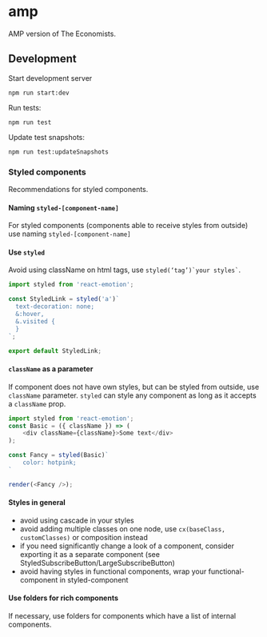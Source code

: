 # amp
AMP version of The Economists.

## Development

Start development server

```npm run start:dev```

Run tests:

`npm run test`

Update test snapshots:

`npm run test:updateSnapshots`

### Styled components

Recommendations for styled components.

#### Naming `styled-[component-name]`

For styled components (components able to receive styles from outside) use naming `styled-[component-name]`

#### Use `styled`
 
Avoid using className on html tags, use `` styled(‘tag’)`your styles` ``.
```js
import styled from 'react-emotion';

const StyledLink = styled('a')`
  text-decoration: none;
  &:hover,
  &.visited {
  }
`;

export default StyledLink;
```

#### `className` as a parameter

If component does not have own styles, but can be styled from outside, use `className` parameter. 
`styled` can style any component as long as it accepts a `className` prop.
```js
import styled from 'react-emotion';
const Basic = ({ className }) => (
	<div className={className}>Some text</div>
);

const Fancy = styled(Basic)`
	color: hotpink;
`

render(<Fancy />);
```

#### Styles in general

* avoid using cascade in your styles
* avoid adding multiple classes on one node, use `cx(baseClass, customClasses)` or composition instead
* if you need significantly change a look of a component, consider exporting it as a separate component (see StyledSubscribeButton/LargeSubscribeButton)
* avoid having styles in functional components, wrap your functional-component in styled-component

#### Use folders for rich components

If necessary, use folders for components which have a list of internal components.

